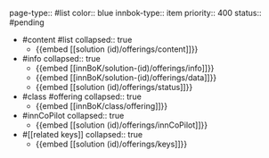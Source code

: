 page-type:: #list
color:: blue
innbok-type:: item
priority:: 400
status:: #pending

- #content #list
  collapsed:: true
	- {{embed [[solution (id)/offerings/content]]}}
- #info
  collapsed:: true
	- {{embed [[innBoK/solution-(id)/offerings/info]]}}
	- {{embed [[innBoK/solution-(id)/offerings/data]]}}
	- {{embed [[solution (id)/offerings/status]]}}
- #class #offering
  collapsed:: true
	- {{embed [[innBoK/class/offering]]}}
- #innCoPilot
  collapsed:: true
	- {{embed [[solution (id)/offerings/innCoPilot]]}}
- #[[related keys]]
  collapsed:: true
	- {{embed [[solution (id)/offerings/keys]]}}



